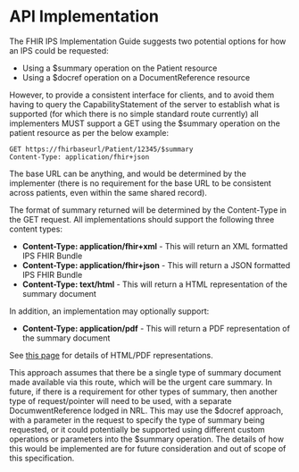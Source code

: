 # API Implementation

The FHIR IPS Implementation Guide suggests two potential options for how an IPS could be requested:

- Using a $summary operation on the Patient resource
- Using a $docref operation on a DocumentReference resource

However, to provide a consistent interface for clients, and to avoid them having to query the CapabilityStatement of the server to establish what is supported (for which there is no simple standard route currently) all implementers MUST support a GET using the $summary operation on the patient resource as per the below example:

```
GET https://fhirbaseurl/Patient/12345/$summary
Content-Type: application/fhir+json
```

The base URL can be anything, and would be determined by the implementer (there is no requirement for the base URL to be consistent across patients, even within the same shared record).

The format of summary returned will be determined by the Content-Type in the GET request. All implementations should support the following three content types:

- **Content-Type: application/fhir+xml** - This will return an XML formatted IPS FHIR Bundle
- **Content-Type: application/fhir+json** - This will return a JSON formatted IPS FHIR Bundle
- **Content-Type: text/html** - This will return a HTML representation of the summary document

In addition, an implementation may optionally support:

- **Content-Type: application/pdf** - This will return a PDF representation of the summary document

See [this page](HTMLPDF.md) for details of HTML/PDF representations.

This approach assumes that there be a single type of summary document made available via this route, which will be the urgent care summary. In future, if there is a requirement for other types of summary, then another type of request/pointer will need to be used, with a separate DocumwentReference lodged in NRL. This may use the $docref approach, with a parameter in the request to specify the type of summary being requested, or it could potentially be supported using different custom operations or parameters into the $summary operation. The details of how this would be implemented are for future consideration and out of scope of this specification.